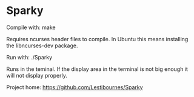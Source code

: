 # Sparky

Compile with:
make

Requires ncurses header files to compile. In Ubuntu this means installing the libncurses-dev package.

Run with:
./Sparky

Runs in the teminal. If the display area in the terminal is not big enough it will not display properly.

Project home:
https://github.com/Lestibournes/Sparky
